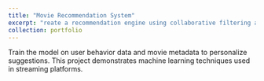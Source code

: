 ```yaml
---
title: "Movie Recommendation System"
excerpt: "reate a recommendation engine using collaborative filtering and content-based filtering.<br/><img src='/images/500x300.png'>"
collection: portfolio
---
```


Train the model on user behavior data and movie metadata to personalize suggestions. This project demonstrates machine learning techniques used in streaming platforms.
